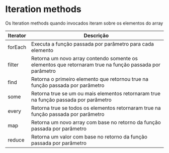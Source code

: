 # Iteration methods

Os Iteration methods quando invocados iteram sobre os elementos do array

<table>
  <thead>
    <th>Iterator</th>
    <th>Descrição</th>
  </th>
  <tbody>
    <tr>
      <td>forEach</td>
      <td>Executa a função passada por parâmetro para cada elemento</td>
    </tr>
    <tr>
      <td>filter</td>
      <td>Retorna um novo array contendo somente os elementos que retornaram true na função passada por parâmetro</td>
    </tr>
    <tr>
      <td>find</td>
      <td>Retorna o primeiro elemento que retornou true na função passada por parâmetro</td>
    </tr>
    <tr>
      <td>some</td>
      <td>Retorna true se um ou mais elementos retornaram true na função passada por parâmetro</td>
    </tr>
    <tr>
      <td>every</td>
      <td>Retorna true se todos os elementos retornaram true na função passada por parâmetro</td>
    </tr>
    <tr>
      <td>map</td>
      <td>Retorna um novo array com base no retorno da função passada por parâmetro</td>
    </tr>
    <tr>
      <td>reduce</td>
      <td>
        Retorna um valor com base no retorno da função passada por parâmetro
      </td>
    </tr>
  </tbody>
</table>
